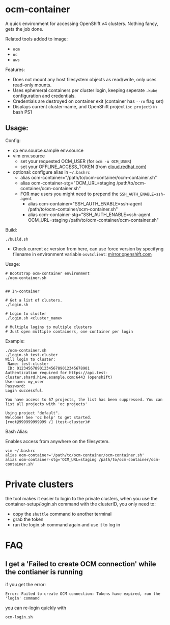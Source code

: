# ocm-container

A quick environment for accessing OpenShift v4 clusters. Nothing fancy, gets the job done.

Related tools added to image:
* `ocm`
* `oc`
* `aws`

Features:
* Does not mount any host filesystem objects as read/write, only uses read-only mounts.
* Uses ephemeral containers per cluster login, keeping seperate `.kube` configuration and credentials.
* Credentials are destroyed on container exit (container has `--rm` flag set)
* Displays current cluster-name, and OpenShift project (`oc project`) in bash PS1

## Usage:

Config:

* cp env.source.sample env.source
* vim env.source
  * set your requested OCM_USER (for `ocm -u OCM_USER`)
  * set your OFFLINE_ACCESS_TOKEN (from [cloud.redhat.com](https://cloud.redhat.com/))
* optional: configure alias in `~/.bashrc`
  * alias ocm-container="/path/to/ocm-container/ocm-container.sh"
  * alias ocm-container-stg="OCM_URL=staging /path/to/ocm-container/ocm-container.sh"
  * FOR mac users you might need to prepend the `SSH_AUTH_ENABLE=ssh-agent`
    * alias ocm-container="SSH_AUTH_ENABLE=ssh-agent /path/to/ocm-container/ocm-container.sh"
    * alias ocm-container-stg="SSH_AUTH_ENABLE=ssh-agent OCM_URL=staging /path/to/ocm-container/ocm-container.sh"

Build:

```
./build.sh
```

* Check current `oc` version from here, can use force version by specifyng filename in environment variable `osv4client`:
[mirror.openshift.com](https://mirror.openshift.com/pub/openshift-v4/clients/ocp/latest/)

Usage:

```
# Bootstrap ocm-container environment
./ocm-container.sh


## In-container

# Get a list of clusters.
./login.sh

# Login to cluster
./login.sh <cluster_name>

# Multiple logins to multiple clusters
# Just open multiple containers, one container per login
```

Example:

```
./ocm-container.sh
./login.sh test-cluster
Will login to cluster:
 Name: test-cluster
 ID: 01234567890123456789012345678901
Authentication required for https://api.test-cluster.shard.hive.example.com:6443 (openshift)
Username: my_user
Password:
Login successful.

You have access to 67 projects, the list has been suppressed. You can list all projects with 'oc projects'

Using project "default".
Welcome! See 'oc help' to get started.
[root@999999999999 /] (test-cluster)#
```

Bash Alias:

Enables access from anywhere on the filesystem.

```
vim ~/.bashrc
alias ocm-container='/path/to/ocm-container/ocm-container.sh'
alias ocm-container-stg='OCM_URL=staging /path/to/ocm-container/ocm-container.sh'
```

# Private clusters
the tool makes it easier to login to the private clusters, when you use the container-setup/login.sh command
with the clusterID, you only need to:
- copy the `shuttle` command to another terminal
- grab the token
- run the login.sh command again and use it to log in

# FAQ
## I get a 'Failed to create  OCM connection' while the contianer is running
if you get the error:

```
Error: Failed to create OCM connection: Tokens have expired, run the 'login' command
```

you can re-login quickly with

```
ocm-login.sh
```
